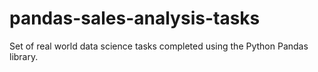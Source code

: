 # pandas-sales-analysis-tasks
Set of real world data science tasks completed using the Python Pandas library.
